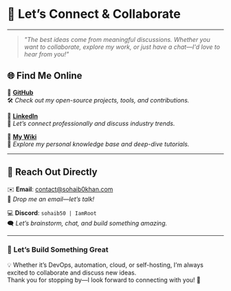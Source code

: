# 🤝 Let’s Connect & Collaborate

---
> _"The best ideas come from meaningful discussions. Whether you want to collaborate, explore my work, or just have a chat—I'd love to hear from you!"_

## 🌐 **Find Me Online**
🔗 **[GitHub](https://github.com/sohaib1khan)**  
🛠️ _Check out my open-source projects, tools, and contributions._  

🔗 **[LinkedIn](https://www.linkedin.com/in/sohaib-k-184344a3/)**  
👔 _Let’s connect professionally and discuss industry trends._  

🔗 **[My Wiki](https://read.helixx.cloud/)**  
📖 _Explore my personal knowledge base and deep-dive tutorials._  

---

## 📧 **Reach Out Directly**
✉️ **Email**: [contact@sohaib0khan.com](mailto:contact@sohaib0khan.com)  
💬 _Drop me an email—let’s talk!_  

💻 **Discord**: `sohaib50 | IamRoot`  
🗨️ _Let’s brainstorm, chat, and build something amazing._  

---

### 🚀 **Let’s Build Something Great**
💡 Whether it’s DevOps, automation, cloud, or self-hosting, I’m always excited to collaborate and discuss new ideas.   
Thank you for stopping by—I look forward to connecting with you! 🌟
